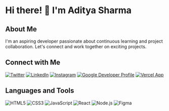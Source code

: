 # Hi there! 👋 I'm Aditya Sharma

## About Me
I'm an aspiring developer passionate about continuous learning and project collaboration. Let's connect and work together on exciting projects.

## Connect with Me
[![Twitter](https://img.shields.io/badge/Twitter-adityas47782205-blue?style=flat-square&logo=twitter)](https://twitter.com/adityas47782205)
[![LinkedIn](https://img.shields.io/badge/LinkedIn-aditya--sharma-blue?style=flat-square&logo=linkedin)](https://linkedin.com/in/aditya-sharma-334528296)
[![Instagram](https://img.shields.io/badge/Instagram-adi__sharma__2003-blue?style=flat-square&logo=instagram)](https://instagram.com/adi_sharma_2003)
[![Google Developer Profile](https://img.shields.io/badge/Google%20Developer%20Profile-Adisha-yellow?style=flat-square&logo=google&logoColor=white)](https://g.dev/Adisha)
[![Vercel App](https://img.shields.io/badge/Vercel%20App-adisbio-brightgreen?style=flat-square&logo=vercel&logoColor=white)](https://adisbio.vercel.app)

## Languages and Tools
![HTML5](https://img.shields.io/badge/-HTML5-E34F26?style=flat-square&logo=html5&logoColor=ffffff) ![CSS3](https://img.shields.io/badge/-CSS3-1572B6?style=flat-square&logo=css3&logoColor=ffffff) ![JavaScript](https://img.shields.io/badge/-JavaScript-F7DF1E?style=flat-square&logo=javascript&logoColor=black) ![React](https://img.shields.io/badge/-React-61DAFB?style=flat-square&logo=react&logoColor=ffffff) ![Node.js](https://img.shields.io/badge/-Node.js-339933?style=flat-square&logo=nodejs&logoColor=ffffff) ![Figma](https://img.shields.io/badge/-Figma-F24E1E?style=flat-square&logo=figma&logoColor=white)
